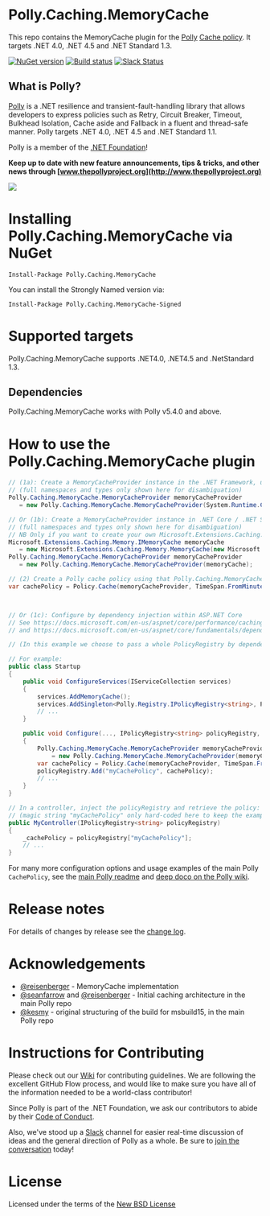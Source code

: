 # Polly.Caching.MemoryCache

This repo contains the MemoryCache plugin for the [Polly](https://github.com/App-vNext/Polly) [Cache policy](https://github.com/App-vNext/Polly/wiki/Cache).  It targets .NET 4.0, .NET 4.5 and .NET Standard 1.3.

[![NuGet version](https://badge.fury.io/nu/Polly.Caching.MemoryCache.svg)](https://badge.fury.io/nu/Polly.Caching.MemoryCache) [![Build status](https://ci.appveyor.com/api/projects/status/pgd89nfdr9u4ig8m?svg=true)](https://ci.appveyor.com/project/joelhulen/polly-caching-memorycache) [![Slack Status](http://www.pollytalk.org/badge.svg)](http://www.pollytalk.org)

## What is Polly?

[Polly](https://github.com/App-vNext/Polly) is a .NET resilience and transient-fault-handling library that allows developers to express policies such as Retry, Circuit Breaker, Timeout, Bulkhead Isolation, Cache aside and Fallback in a fluent and thread-safe manner. Polly targets .NET 4.0, .NET 4.5 and .NET Standard 1.1. 

Polly is a member of the [.NET Foundation](https://www.dotnetfoundation.org/about)!

**Keep up to date with new feature announcements, tips & tricks, and other news through [www.thepollyproject.org](http://www.thepollyproject.org)**

![](https://raw.github.com/App-vNext/Polly/master/Polly-Logo.png)

# Installing Polly.Caching.MemoryCache via NuGet

    Install-Package Polly.Caching.MemoryCache

You can install the Strongly Named version via: 

    Install-Package Polly.Caching.MemoryCache-Signed

# Supported targets

Polly.Caching.MemoryCache supports .NET4.0, .NET4.5 and .NetStandard 1.3.

## Dependencies

Polly.Caching.MemoryCache works with Polly v5.4.0 and above.

# How to use the Polly.Caching.MemoryCache plugin

```csharp
// (1a): Create a MemoryCacheProvider instance in the .NET Framework, using the Polly.Caching.MemoryCache nuget package.
// (full namespaces and types only shown here for disambiguation)
Polly.Caching.MemoryCache.MemoryCacheProvider memoryCacheProvider 
   = new Polly.Caching.MemoryCache.MemoryCacheProvider(System.Runtime.Caching.MemoryCache.Default);

// Or (1b): Create a MemoryCacheProvider instance in .NET Core / .NET Standard.
// (full namespaces and types only shown here for disambiguation)
// NB Only if you want to create your own Microsoft.Extensions.Caching.Memory.MemoryCache instance:
Microsoft.Extensions.Caching.Memory.IMemoryCache memoryCache 
   = new Microsoft.Extensions.Caching.Memory.MemoryCache(new Microsoft.Extensions.Caching.Memory.MemoryCacheOptions());
Polly.Caching.MemoryCache.MemoryCacheProvider memoryCacheProvider 
   = new Polly.Caching.MemoryCache.MemoryCacheProvider(memoryCache);

// (2) Create a Polly cache policy using that Polly.Caching.MemoryCache.MemoryCacheProvider instance.
var cachePolicy = Policy.Cache(memoryCacheProvider, TimeSpan.FromMinutes(5));



// Or (1c): Configure by dependency injection within ASP.NET Core
// See https://docs.microsoft.com/en-us/aspnet/core/performance/caching/memory
// and https://docs.microsoft.com/en-us/aspnet/core/fundamentals/dependency-injection#registering-your-own-services

// (In this example we choose to pass a whole PolicyRegistry by dependency injection rather than the individual policy, on the assumption the webapp will probably use multiple policies across the app.)

// For example: 
public class Startup
{
    public void ConfigureServices(IServiceCollection services)
    {
        services.AddMemoryCache();
        services.AddSingleton<Polly.Registry.IPolicyRegistry<string>, Polly.Registry.PolicyRegistry>();
        // ...
    }

    public void Configure(..., IPolicyRegistry<string> policyRegistry, IMemoryCache memoryCache)
    {
        Polly.Caching.MemoryCache.MemoryCacheProvider memoryCacheProvider 
            = new Polly.Caching.MemoryCache.MemoryCacheProvider(memoryCache);
        var cachePolicy = Policy.Cache(memoryCacheProvider, TimeSpan.FromMinutes(5));
        policyRegistry.Add("myCachePolicy", cachePolicy);
        // ...
    }
}

// In a controller, inject the policyRegistry and retrieve the policy:
// (magic string "myCachePolicy" only hard-coded here to keep the example simple!) 
public MyController(IPolicyRegistry<string> policyRegistry)
{
    _cachePolicy = policyRegistry["myCachePolicy"];
    // ...
}

```

For many more configuration options and usage examples of the main Polly `CachePolicy`, see the [main Polly readme](https://github.com/App-vNext/Polly#cache) and [deep doco on the Polly wiki](https://github.com/App-vNext/Polly/wiki/Cache).


# Release notes

For details of changes by release see the [change log](CHANGELOG.md).  


# Acknowledgements

* [@reisenberger](https://github.com/reisenberger) - MemoryCache implementation
* [@seanfarrow](https://github.com/seanfarrow) and [@reisenberger](https://github.com/reisenberger) - Initial caching architecture in the main Polly repo
* [@kesmy](https://github.com/kesmy) - original structuring of the build for msbuild15, in the main Polly repo


# Instructions for Contributing

Please check out our [Wiki](https://github.com/App-vNext/Polly/wiki/Git-Workflow) for contributing guidelines. We are following the excellent GitHub Flow process, and would like to make sure you have all of the information needed to be a world-class contributor!

Since Polly is part of the .NET Foundation, we ask our contributors to abide by their [Code of Conduct](https://www.dotnetfoundation.org/code-of-conduct).

Also, we've stood up a [Slack](http://www.pollytalk.org) channel for easier real-time discussion of ideas and the general direction of Polly as a whole. Be sure to [join the conversation](http://www.pollytalk.org) today!

# License

Licensed under the terms of the [New BSD License](http://opensource.org/licenses/BSD-3-Clause)
